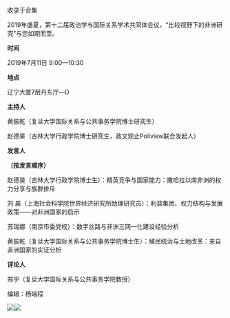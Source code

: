 

收录于合集

2019年盛夏，第十二届政治学与国际关系学术共同体会议，“比较视野下的非洲研究”与您如期而至。

 **时间**

  

2019年7月11日 9:00—10:30

  

 **地点**

  

辽宁大厦7层丹东厅—D

  

 **主持人**

  

黄振乾（复旦大学国际关系与公共事务学院博士研究生）  

赵德昊（吉林大学行政学院博士研究生，政文观止Poliview联合发起人）

  

 **发言人**

 **（按发言顺序）**

  

赵德昊（吉林大学行政学院博士生）：精英竞争与国家能力：撒哈拉以南非洲的权力分享与族群排斥

  

刘 晨（上海社会科学院世界经济研究所助理研究员）：利益集团、权力结构与发展政策——对非洲国家的启示

  

苏瑞娜（南京市委党校）：数字丝路与非洲三网一化建设经验分析

  

黄振乾（复旦大学国际关系与公共事务学院博士生）：殖民统治与土地改革：来自非洲国家的实证分析

  

 **评论人**

  

郑宇（复旦大学国际关系与公共事务学院教授）

  

  

  

编辑：杨端程  

  

  

![](/images/418/2.jpeg)![](/images/418/3.jpeg)

  

